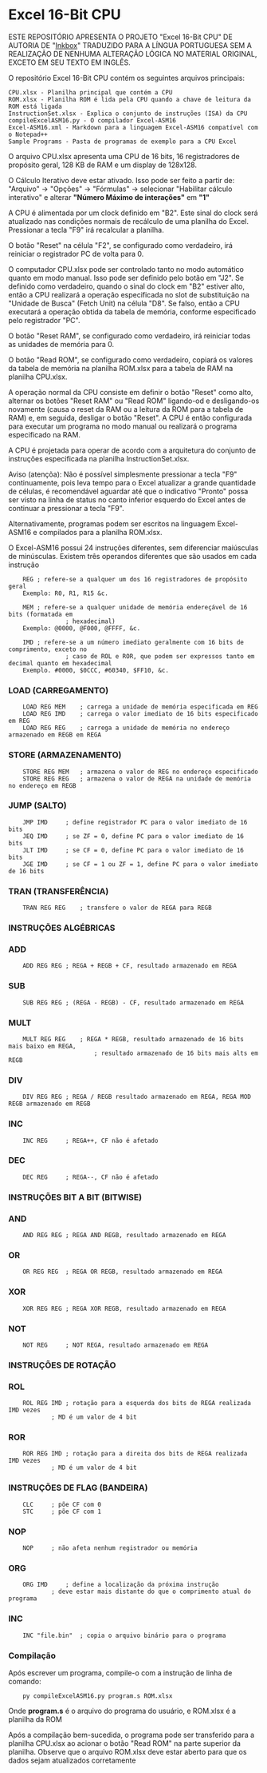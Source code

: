 # Excel 16-Bit CPU

ESTE REPOSITÓRIO APRESENTA O PROJETO "Excel 16-Bit CPU" DE AUTORIA DE "[Inkbox](https://github.com/InkboxSoftware)" TRADUZIDO PARA A LÍNGUA PORTUGUESA SEM A REALIZAÇÃO DE NENHUMA ALTERAÇÃO LÓGICA NO MATERIAL ORIGINAL, EXCETO EM SEU TEXTO EM INGLÊS.

O repositório Excel 16-Bit CPU contém os seguintes arquivos principais:
```
CPU.xlsx - Planilha principal que contém a CPU
ROM.xlsx - Planilha ROM é lida pela CPU quando a chave de leitura da ROM está ligada
InstructionSet.xlsx - Explica o conjunto de instruções (ISA) da CPU
compileExcelASM16.py - O compilador Excel-ASM16
Excel-ASM16.xml - Markdown para a linguagem Excel-ASM16 compatível com o Notepad++
Sample Programs - Pasta de programas de exemplo para a CPU Excel
```

O arquivo CPU.xlsx apresenta uma CPU de 16 bits, 16 registradores de propósito geral, 128 KB de RAM e um display de 128x128.

O Cálculo Iterativo deve estar ativado. Isso pode ser feito a partir de: "Arquivo" -> "Opções" -> "Fórmulas" -> selecionar "Habilitar cálculo interativo" e alterar **"Número Máximo de interações"** em **"1"** 

A CPU é alimentada por um clock definido em "B2". Este sinal do clock será atualizado nas condições normais de recálculo de uma planilha do Excel. Pressionar a tecla "F9" irá recalcular a planilha. 

O botão "Reset" na célula "F2", se configurado como verdadeiro, irá reiniciar o registrador PC de volta para 0. 

O computador CPU.xlsx pode ser controlado tanto no modo automático quanto em modo manual. Isso pode ser definido pelo botão em "J2". Se definido como verdadeiro, quando o sinal do clock em "B2" estiver alto, então a CPU realizará a operação especificada no slot de substituição na "Unidade de Busca" (Fetch Unit) na célula "D8". Se falso, então a CPU executará a operação obtida da tabela de memória, conforme especificado pelo registrador "PC". 

O botão "Reset RAM", se configurado como verdadeiro, irá reiniciar todas as unidades de memória para 0. 

O botão "Read ROM", se configurado como verdadeiro, copiará os valores da tabela de memória na planilha ROM.xlsx para a tabela de RAM na planilha CPU.xlsx. 

A operação normal da CPU consiste em definir o botão "Reset" como alto, alternar os botões "Reset RAM" ou "Read ROM" ligando-od e desligando-os novamente (causa o reset da RAM ou a leitura da ROM para a tabela de RAM) e, em seguida, desligar o botão "Reset". A CPU é então configurada para executar um programa no modo manual ou realizará o programa especificado na RAM. 

A CPU é projetada para operar de acordo com a arquitetura do conjunto de instruções especificada na planilha InstructionSet.xlsx. 

Aviso (atençõa): Não é possível simplesmente pressionar a tecla "F9" continuamente, pois leva tempo para o Excel atualizar a grande quantidade de células, é recomendável aguardar até que o indicativo "Pronto" possa ser visto na linha de status no canto inferior esquerdo do Excel antes de continuar a pressionar a tecla "F9". 

Alternativamente, programas podem ser escritos na linguagem Excel-ASM16 e compilados para a planilha ROM.xlsx.

O Excel-ASM16 possui 24 instruções diferentes, sem diferenciar maiúsculas de minúsculas. 
Existem três operandos diferentes que são usados em cada instrução
```
	REG	; refere-se a qualquer um dos 16 registradores de propósito geral
	Exemplo: R0, R1, R15 &c.
	
	MEM	; refere-se a qualquer unidade de memória endereçável de 16 bits (formatada em
                ; hexadecimal)
	Exemplo: @0000, @F000, @FFFF, &c.

	IMD	; refere-se a um número imediato geralmente com 16 bits de comprimento, exceto no
                ; caso de ROL e ROR, que podem ser expressos tanto em decimal quanto em hexadecimal
	Exemplo. #0000, $0CCC, #60340, $FF10, &c.
```
### LOAD (CARREGAMENTO)
```
	LOAD REG MEM	; carrega a unidade de memória especificada em REG
	LOAD REG IMD	; carrega o valor imediato de 16 bits especificado em REG
	LOAD REG REG	; carrega a unidade de memória no endereço armazenado em REGB em REGA
```
### STORE (ARMAZENAMENTO)
```
	STORE REG MEM	; armazena o valor de REG no endereço especificado
	STORE REG REG 	; armazena o valor de REGA na unidade de memória no endereço em REGB
```
### JUMP (SALTO)
```
	JMP IMD		; define registrador PC para o valor imediato de 16 bits
	JEQ IMD		; se ZF = 0, define PC para o valor imediato de 16 bits
	JLT IMD		; se CF = 0, define PC para o valor imediato de 16 bits 
	JGE IMD		; se CF = 1 ou ZF = 1, define PC para o valor imediato de 16 bits 
```
### TRAN (TRANSFERÊNCIA)
```
	TRAN REG REG	; transfere o valor de REGA para REGB
```
### INSTRUÇÕES ALGÉBRICAS
### ADD
```
	ADD REG REG	; REGA + REGB + CF, resultado armazenado em REGA
```
### SUB
```
	SUB REG REG	; (REGA - REGB) - CF, resultado armazenado em REGA
```
### MULT
```
	MULT REG REG	; REGA * REGB, resultado armazenado de 16 bits mais baixo em REGA,
                        ; resultado armazenado de 16 bits mais alts em REGB
```
### DIV
```
	DIV REG REG	; REGA / REGB resultado armazenado em REGA, REGA MOD REGB armazenado em REGB
```
### INC
```
	INC REG		; REGA++, CF não é afetado
```
### DEC
```
	DEC REG		; REGA--, CF não é afetado
```
### INSTRUÇÕES BIT A BIT (BITWISE)
### AND
```
	AND REG REG	; REGA AND REGB, resultado armazenado em REGA
```
### OR
```
	OR REG REG	; REGA OR REGB, resultado armazenado em REGA
```
### XOR
```
	XOR REG REG	; REGA XOR REGB, resultado armazenado em REGA
```
### NOT
```
	NOT REG 	; NOT REGA, resultado armazenado em REGA
```
### INSTRUÇÕES DE ROTAÇÃO
### ROL
```
	ROL REG IMD	; rotação para a esquerda dos bits de REGA realizada IMD vezes
			; MD é um valor de 4 bit
```
### ROR
```
	ROR REG IMD	; rotação para a direita dos bits de REGA realizada IMD vezes
			; MD é um valor de 4 bit
```
### INSTRUÇÕES DE FLAG (BANDEIRA)
```
	CLC		; põe CF com 0
	STC		; põe CF com 1 
```
### NOP
```
	NOP		; não afeta nenhum registrador ou memória
```
### ORG
```
	ORG IMD		; define a localização da próxima instrução
			; deve estar mais distante do que o comprimento atual do programa
```
### INC
```
	INC "file.bin"	; copia o arquivo binário para o programa
```

### Compilação
Após escrever um programa, compile-o com a instrução de linha de comando:
```
	py compileExcelASM16.py program.s ROM.xlsx
```
Onde **program.s** é o arquivo do programa do usuário, e ROM.xlsx é a planilha da ROM

Após a compilação bem-sucedida, o programa pode ser transferido para a planilha CPU.xlsx ao acionar o botão "Read ROM" na parte superior da planilha. Observe que o arquivo ROM.xlsx deve estar aberto para que os dados sejam atualizados corretamente






